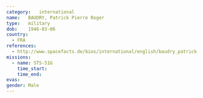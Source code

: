 ```yaml
---
category:	international
name:	BAUDRY, Patrick Pierre Roger
type:	military
dob:	1946-03-06
country:
  - FRA
references:
  - http://www.spacefacts.de/bios/international/english/baudry_patrick.htm
missions:
  - name: STS-51G
    time_start:   
    time_end:     
evas:
gender:	Male
---
```

